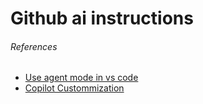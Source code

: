# Github ai instructions

###### References

- [Use agent mode in vs code](https://code.visualstudio.com/docs/copilot/chat/chat-agent-mode)
- [Copilot Custommization](https://code.visualstudio.com/docs/copilot/copilot-customization)
